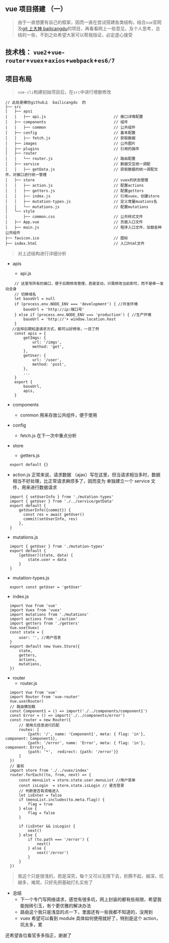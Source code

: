 ## vue 项目搭建 （一）

> 由于一直想要有自己的框架，因而一直在尝试搭建各类结构，结合`vue`官网及[git 上大神 bailicangdu](https://github.com/bailicangdu/vue2-elm)的项目，再看看网上一些意见，及个人思考，总结的一些，不到之处希望大家可以帮我指证，必定虚心接受

## 技术栈： `vue2`+`vue-router`+`vuex`+`axios`+`webpack`+`es6/7`

## 项目布局

> `vue-cli`构建初始项目后，在`src`中进行增删修改

```
// 此处是模仿github上  bailicangdu  的
├── src
|   ├── apsi
|   |   ├── api.js                              // 接口详情配置
│   ├── components                              // 组件
|   |   ├── common                              // 公共组件
│   ├── config                                  // 基本配置
│   │   ├── fetch.js                            // 获取数据
│   ├── images                                  // 公共图片
│   ├── plugins                                 // 引用的插件
│   ├── router
│   │   └── router.js                           // 路由配置
│   ├── service                                 // 数据交互统一调配
│   │   ├── getData.js                          // 获取数据的统一调配文件，对接口进行统一管理
│   ├── store                                   // vuex的状态管理
│   │   ├── action.js                           // 配置actions
│   │   ├── getters.js                          // 配置getters
│   │   ├── index.js                            // 引用vuex，创建store
│   │   ├── mutation-types.js                   // 定义常量muations名
│   │   └── mutations.js                        // 配置mutations
│   └── style
│       ├── common.css                          // 公共样式文件
│   ├── App.vue                                 // 页面入口文件
│   ├── main.js                                 // 程序入口文件，加载各种公共组件
├── favicon.ico                                 // 图标
├── index.html                                  // 入口html文件

```

> 对上述结构进行详细分析

- apis

  - api.js

```
    // 这里写所有的接口，便于后期修改管理，若是变动，只需修改当前即可，而不是牵一发动全身
    // 切换域名
    let baseUrl = null
    if (process.env.NODE_ENV === 'development') { //开发环境
        baseUrl = 'http://ip:端口号'
    } else if (process.env.NODE_ENV === 'production') { //生产环境
        baseUrl = 'http://'+ window.location.host
    }
   //这样后期知道请求方式，都可以好修改，一目了然
    const apis = {
        getImgs: {
            url: '/imgs',
            method: 'get',
        },
        getUser: {
            url: '/user',
            method: 'post',
        },
        ...
    }
    export {
        baseUrl,
        apis,
    }
```

- components

  - common 用来存放公共组件，便于使用

- config

  - fetch.js 在下一次中重点分析

- store

  - getters.js

```
  export default {}
```

- action.js 正常来说，请求数据 （ajax）写在这里，但当请求相当多时，数据相当不好处理，比正常请求麻烦多了，因而变为 单独建立一个 service 文件，用来进行数据请求

```
  import { setUserInfo } from './mutation-types'
  import { getUser } from './../service/getData'
  export default {
      getUserInfo({commit}) {
        const res = await getUser()
        commit(setUserInfo, res)
      },
  }
```

- mutations.js

```
  import { getUser } from './mutation-types'
  export default {
      [getUser](state, data) {
          state.user = data
      }
  }
```

- mutation-types.js

```
  export const getUser = 'getUser'
```

- index.js

```
  import Vue from 'vue'
  import Vuex from 'vuex'
  import mutations from './mutations'
  import actions from './action'
  import getters from './getters'
  Vue.use(Vuex)
  const state = {
      user: '', //用户信息
  }
  export default new Vuex.Store({
      state,
      getters,
      actions,
      mutations,
  })
```

- router
  - router.js

```
  import Vue from 'vue'
  import Router from 'vue-router'
  Vue.use(Router)
  // 路由懒加载
  const Component1 = () => import('./../components/component1')
  const Error = () => import('./../components/error')
  const router = new Router({
      // 使用元信息进行匹配
      routes: [
          {path: '/', name: 'Component1', meta: { flag: 'in'}, component: Component1},
          {path: '/error', name: 'Error', meta: { flag: 'in'}, component: Error},
          {path: '*',  redirect: {path: '/error'}}
      ]
  })
  // 鉴权
  import store from './../vuex/index'
  router.forEach((to, from, next) => {
      const menuList = store.state.user.menuList //用户菜单
      const isLogin  = store.state.isLogin // 是否登录
      // 判断是否有资格进入
      let isEnter = false
      if (menuList.includes(to.meta.flag)) {
          flag = true
      } else {
          flag = false
      }

      if (isEnter && isLogin) {
          next()
      } else {
          if (to.path === '/error') {
              next()
          } else {
              next('/error')
          }
      }
  })
```

> 我这个只是很浅的，若是深究，每个又可以无限下去，折腾不起，越深，坑越多，难爬，只好先把基础打扎实些了

- 总结
  - 下一个专门写网络请求，感觉有很多坑，网上封装的都有些局限，希望我能抛砖引玉，有个更优雅的解决办法
  - 路由这个我只是浅显的点一下，里面还有一些我都不知道的，没用到
  - vuex 希望可以看到 module 具体如何使用就好了，特别是这个 action，坑太多，累

还希望各位看官多多指正，谢谢了
